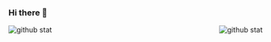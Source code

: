 ### Hi there 👋

<!--
**da20shadow/da20shadow** is a ✨ _special_ ✨ repository because its `README.md` (this file) appears on your GitHub profile.

Here are some ideas to get you started:

- 🔭 I’m currently working on ...
- 🌱 I’m currently learning ...
- 👯 I’m looking to collaborate on ...
- 🤔 I’m looking for help with ...
- 💬 Ask me about ...
- 📫 How to reach me: ...
- 😄 Pronouns: ...
- ⚡ Fun fact: ...
-->
<img align='left' src='https://github-readme-stats.vercel.app/api/top-langs/?username=da20shadow&layout=compact' alt='github stat' />
<img align='right' src='https://github-readme-stats.vercel.app/api?username=da20shadow&show_icons=true&theme=dracula' alt='github stat' />
